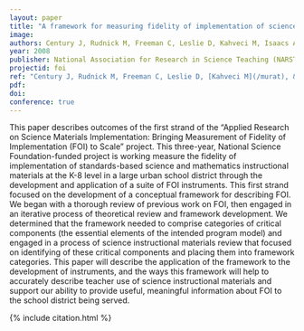```yaml
---
layout: paper
title: "A framework for measuring fidelity of implementation of science instructional materials"
image:
authors: Century J, Rudnick M, Freeman C, Leslie D, Kahveci M, Isaacs A
year: 2008
publisher: National Association for Research in Science Teaching (NARST)
projectid: foi
ref: "Century J, Rudnick M, Freeman C, Leslie D, [Kahveci M](/murat), & Isaacs A. (2008). _[A framework for measuring fidelity of implementation of science instructional materials](/tqf)_. Paper presented at the National Association for Research in Science Teaching (NARST). Baltimore, USA. March 30 - April 2, 2008."
pdf:
doi:
conference: true
---
```

This paper describes outcomes of the first strand of the “Applied Research on Science Materials Implementation: Bringing Measurement of Fidelity of Implementation (FOI) to Scale” project. This three-year, National Science Foundation-funded project is working measure the fidelity of implementation of standards-based science and mathematics instructional materials at the K-8 level in a large urban school district through the development and application of a suite of FOI instruments. This first strand focused on the development of a conceptual framework for describing FOI. We began with a thorough review of previous work on FOI, then engaged in an iterative process of theoretical review and framework development. We determined that the framework needed to comprise categories of critical components (the essential elements of the intended program model) and engaged in a process of science instructional materials review that focused on identifying of these critical components and placing them into framework categories. This paper will describe the application of the framework to the development of instruments, and the ways this framework will help to accurately describe teacher use of science instructional materials and support our ability to provide useful, meaningful information about FOI to the school district being served.

{% include citation.html %}